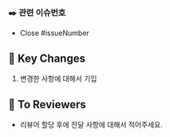 ### ✒️ 관련 이슈번호

- Close #issueNumber

## 🔑 Key Changes

1. 변경한 사항에 대해서 기입

## 📢 To Reviewers

- 리뷰어 할당 후에 전달 사항에 대해서 적어주세요.